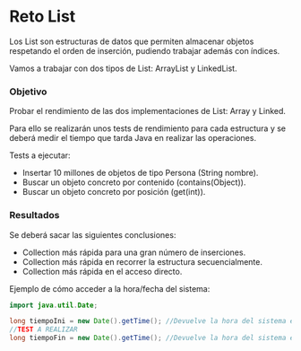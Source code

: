 # Reto List

Los List son estructuras de datos que permiten almacenar objetos respetando el orden de inserción, pudiendo trabajar además con índices.

Vamos a trabajar con dos tipos de List: ArrayList y LinkedList.

### Objetivo
Probar el rendimiento de las dos implementaciones de List: Array y Linked.

Para ello se realizarán unos tests de rendimiento para cada estructura y se deberá medir el tiempo que tarda Java en realizar las operaciones. 

Tests a ejecutar:
- Insertar 10 millones de objetos de tipo Persona (String nombre).
- Buscar un objeto concreto por contenido (contains(Object)).
- Buscar un objeto concreto por posición (get(int)).

### Resultados

Se deberá sacar las siguientes conclusiones:
- Collection más rápida para una gran número de inserciones.
- Collection más rápida en recorrer la estructura secuencialmente.
- Collection más rápida en el acceso directo.

Ejemplo de cómo acceder a la hora/fecha del sistema:

```java
import java.util.Date;

long tiempoIni = new Date().getTime(); //Devuelve la hora del sistema en milisegundos
//TEST A REALIZAR
long tiempoFin = new Date().getTime(); //Devuelve la hora del sistema en milisegundos
```
